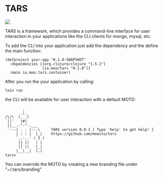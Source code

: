 TARS
===

<img src="https://travis-ci.org/mooito/tars.svg" />

TARS is a framework, which provides a command-line interface for user
interaction in your applications like the CLI clients for mongo, mysql, etc.

To add the CLI into your application just add the dependency and the define
the main function:

```
(defproject your-app "0.1.0-SNAPSHOT"
  :dependencies [[org.clojure/clojure "1.5.1"]
                 [io.moo/tars "0.1.0"]]
  :main io.moo.tars.container)
```

After you run the your application by calling:
```
lein run
```

the CLI will be available for user interaction with a default MOTD:

```
        .
       _|_
/\/\  (. .)
`||'   |#|
 ||__.-"-"-.___
 `---| . . |--.\     TARS version 0.0.1 [ Type 'help' to get help! ]
     | : : |  |_|    https://github.com/mooito/tars
     `..-..' ( I )
      || ||   | |
      || ||   |_|
     |__|__|  (.)
tars>
```

You can override the MOTD by creating a new branding file under "~/.tars/branding"
